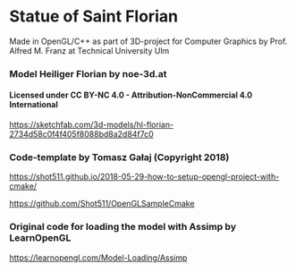# Statue of Saint Florian
Made in OpenGL/C++ as part of 3D-project for Computer Graphics by Prof. Alfred M. Franz at Technical University Ulm


### Model Heiliger Florian by noe-3d.at 
#### Licensed under CC BY-NC 4.0 - Attribution-NonCommercial 4.0 International
 https://sketchfab.com/3d-models/hl-florian-2734d58c0f4f405f8088bd8a2d84f7c0

### Code-template by Tomasz Gałaj (Copyright 2018)
 
 https://shot511.github.io/2018-05-29-how-to-setup-opengl-project-with-cmake/
 
 https://github.com/Shot511/OpenGLSampleCmake


### Original code for loading the model with Assimp by LearnOpenGL
 
 https://learnopengl.com/Model-Loading/Assimp
